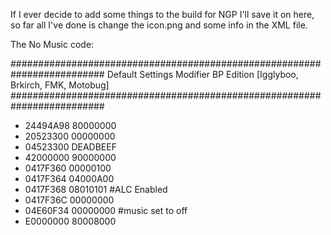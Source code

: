 If I ever decide to add some things to the build for NGP I'll save it on here, so far all I've done is change the icon.png and some info in the XML file.

The No Music code:


#########################################################################
Default Settings Modifier BP Edition [Igglyboo, Brkirch, FMK, Motobug]
#########################################################################
* 24494A98 80000000
* 20523300 00000000
* 04523300 DEADBEEF
* 42000000 90000000
* 0417F360 00000100
* 0417F364 04000A00
* 0417F368 08010101 #ALC Enabled
* 0417F36C 00000000
* 04E60F34 00000000 #music set to off
* E0000000 80008000
